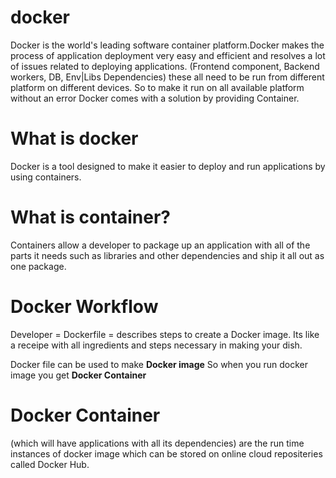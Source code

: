 # docker

Docker is the world's leading software container platform.Docker makes the process of application deployment very easy and efficient and resolves a lot of issues related to deploying applications.
(Frontend component, Backend workers, DB, Env|Libs Dependencies) these all need to be run from different platform on different devices. So to make it run on all available platform without an error Docker comes with a solution by providing Container.

# What is docker

Docker is a tool designed to make it easier to deploy and run applications by using containers.

# What is container?
Containers allow a developer to package up an application with all of the parts it needs such as libraries and other dependencies and ship it all out as one package.

# Docker Workflow

Developer = Dockerfile = describes steps to create a Docker image. Its like a receipe with all ingredients and steps necessary in making your dish.

Docker file can be used to make <b>Docker image</b>
So when you run docker image you get <b> Docker Container</b>

# Docker Container 
(which will have applications with all its dependencies) are the run time instances of docker image which can be stored on online cloud repositeries called Docker Hub.





